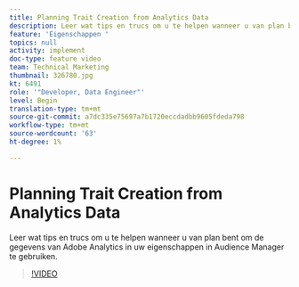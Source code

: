 ```yaml
---
title: Planning Trait Creation from Analytics Data
description: Leer wat tips en trucs om u te helpen wanneer u van plan bent om de gegevens van Adobe Analytics in uw eigenschappen in Audience Manager te gebruiken.
feature: 'Eigenschappen '
topics: null
activity: implement
doc-type: feature video
team: Technical Marketing
thumbnail: 326780.jpg
kt: 6491
role: '"Developer, Data Engineer"'
level: Begin
translation-type: tm+mt
source-git-commit: a7dc335e75697a7b1720eccdadbb9605fdeda798
workflow-type: tm+mt
source-wordcount: '63'
ht-degree: 1%

---
```



# Planning Trait Creation from Analytics Data

Leer wat tips en trucs om u te helpen wanneer u van plan bent om de gegevens van Adobe Analytics in uw eigenschappen in Audience Manager te gebruiken.

>[!VIDEO](https://video.tv.adobe.com/v/326780/?quality=12&learn=on)

